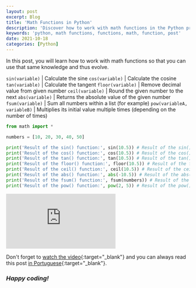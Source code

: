 ```yaml
---
layout: post
excerpt: Blog
title: 'Math Functions in Python'
description: 'Discover how to work with math functions in the Python programming language. Get answers to your questions with the theory and examples presented.'
keywords: 'python, math functions, functions, math, function, post'
date: 2021-10-18
categories: [Python]
---
```


In this post, you will learn how to work with math functions so that you can use that same knowledge and thus evolve.

`sin(variable)` | Calculate the sine
`cos(variable)` | Calculate the cosine
`tan(variable)` | Calculate the tangent
`floor(variable)` | Remove decimal value from given number
`ceil(variable)` | Round the given number to the next
`abs(variable)` | Returns the absolute value of the given number
`fsum(variable)` | Sum all numbers within a list (for example)
`pow(variableA, variableB)` | Multiplies its initial value multiple times (depending on the number of times)

```python
from math import *

numbers = [10, 20, 30, 40, 50]

print('Result of the sin() function:', sin(10.5)) # Result of the sin() function: -0.87969575997167
print('Result of the cos() function:', cos(10.5)) # Result of the cos() function: -0.4755369279959925
print('Result of the tan() function:', tan(10.5)) # Result of the tan() function: 1.8498999934219273
print('Result of the floor() function:', floor(10.5)) # Result of the floor() function: 10
print('Result of the ceil() function:', ceil(10.5)) # Result of the ceil() function: 11
print('Result of the abs() function:', abs(-10.5)) # Result of the abs() function: 10.5
print('Result of the fsum() function:', fsum(numbers)) # Result of the fsum() function: 150.0
print('Result of the pow() function:', pow(2, 5)) # Result of the pow() function: 32.0
```

<div class="video-container">
  <iframe src="https://www.youtube.com/embed/yA_QteaN0vs" frameborder="0" allowfullscreen></iframe>
</div>

Don't forget to [watch the video](https://youtu.be/yA_QteaN0vs){:target="\_blank"} and you can always read this post [in Portuguese](https://caffeinealgorithm.com/blog/20211018/funcoes-matematicas-em-python/){:target="\_blank"}.

### _Happy coding!_
